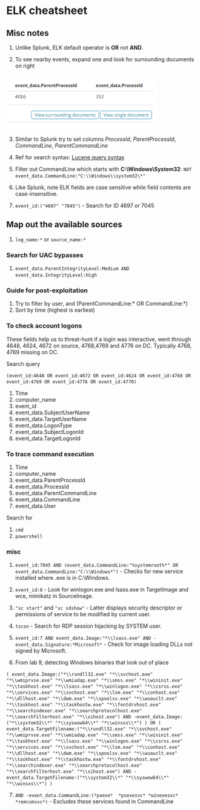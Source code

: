 # ELK cheatsheet

## Misc notes

1. Unlike Splunk, ELK default operator is **OR** not **AND**.

2. To see nearby events, expand one and look for surrounding documents on right
  <img src="Pics\ELK_see_nearby_events.png" width=400>

3. Similar to Splunk try to set columns *ProcessId*, *ParentProcessId*, *CommandLine*, *ParentCommandLine*
  
4. Ref for search syntax: [Lucene query syntax](https://lucene.apache.org/core/2_9_4/queryparsersyntax.html)
  
5. Filter out CommandLine which starts with **C:\Windows\System32**: 
```NOT event_data.CommandLine:"C:\\Windows\\system32\*"```
6. Like Splunk, note ELK fields are case sensitive while field contents are case-insensitive.
7. `event_id:("4697" "7045")` - Search for ID 4697 or 7045

## Map out the available sources

1. `log_name:*` or `source_name:*`

### Search for UAC bypasses

1. `event_data.ParentIntegrityLevel:Medium AND event_data.IntegrityLevel:High`

### Guide for post-exploitation

1. Try to filter by user, and (ParentCommandLine:* OR CommandLine:*)
2. Sort by time (highest is earliest)

### To check account logons

These fields help us to threat-hunt if a login was interactive, went through 4648, 4624, 4672 on source, 4768,4769 and 4776 on DC. Typically 4768, 4769 missing on DC.

Search query
```
(event_id:4648 OR event_id:4672 OR event_id:4624 OR event_id:4768 OR event_id:4769 OR event_id:4776 OR event_id:4770)
```

1. Time
2. computer_name
3. event_id
4. event_data.SubjectUserName
5. event_data.TargetUserName	
6. event_data.LogonType
7. event_data.SubjectLogonId
8. event_data.TargetLogonId

### To trace command execution

1. Time
2. computer_name
3. event_data.ParentProcessId
4. event_data.ProcessId
5. event_data.ParentCommandLine
6. event_data.CommandLine
7. event_data.User

Search for 

1. `cmd`
2. `powershell`

### misc

1. `event_id:7045 AND (event_data.CommandLine:"%systemroot%*" OR event_data.CommandLine:"C:\\Windows*")` - Checks for new service installed where .exe is in C:\Windows.

2. `event_id:8` - Look for winlogon.exe and lsass.exe in TargetImage and wce, mimikatz in SourceImage.

3. `"sc start"` and `"sc sdshow"` - Latter displays security descriptor or permissions of service to be modified by current user.

4. `tscon` - Search for RDP session hijacking by SYSTEM user.

5. `event_id:7 AND event_data.Image:"*\\lsass.exe" AND -event_data.Signature:*Microsoft*` - Check for image loading DLLs not signed by Microsoft.

6. From lab 9, detecting Windows binaries that look out of place
```
( event_data.Image:("*\\rundll32.exe" "*\\svchost.exe" "*\\wmiprvse.exe" "*\\wmiadap.exe" "*\\smss.exe" "*\\wininit.exe" "*\\taskhost.exe" "*\\lsass.exe" "*\\winlogon.exe" "*\\csrss.exe" "*\\services.exe" "*\\svchost.exe" "*\\lsm.exe" "*\\conhost.exe" "*\\dllhost.exe" "*\\dwm.exe" "*\\spoolsv.exe" "*\\wuauclt.exe" "*\\taskhost.exe" "*\\taskhostw.exe" "*\\fontdrvhost.exe" "*\\searchindexer.exe" "*\\searchprotocolhost.exe" "*\\searchfilterhost.exe" "*\\sihost.exe") AND -event_data.Image:("*\\system32\\*" "*\\syswow64\\*" "*\\winsxs\\*") ) OR ( event_data.TargetFilename:("*\\rundll32.exe" "*\\svchost.exe" "*\\wmiprvse.exe" "*\\wmiadap.exe" "*\\smss.exe" "*\\wininit.exe" "*\\taskhost.exe" "*\\lsass.exe" "*\\winlogon.exe" "*\\csrss.exe" "*\\services.exe" "*\\svchost.exe" "*\\lsm.exe" "*\\conhost.exe" "*\\dllhost.exe" "*\\dwm.exe" "*\\spoolsv.exe" "*\\wuauclt.exe" "*\\taskhost.exe" "*\\taskhostw.exe" "*\\fontdrvhost.exe" "*\\searchindexer.exe" "*\\searchprotocolhost.exe" "*\\searchfilterhost.exe" "*\\sihost.exe") AND -event_data.TargetFilename:("*\\system32\\*" "*\\syswow64\\*" "*\\winsxs\\*") )
```

7. `AND -event_data.CommandLine:(*paexe*  *psexesvc* *winexesvc* *remcomsvc*)` - Excludes these services found in CommandLine
